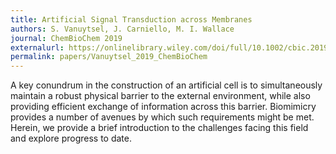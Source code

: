 ```yaml
---
title: Artificial Signal Transduction across Membranes
authors: S. Vanuytsel, J. Carniello, M. I. Wallace
journal: ChemBioChem 2019
externalurl: https://onlinelibrary.wiley.com/doi/full/10.1002/cbic.201900254
permalink: papers/Vanuytsel_2019_ChemBioChem
---
```

A key conundrum in the construction of an artificial cell is to simultaneously maintain a robust physical barrier to the external environment, while also providing efficient exchange of information across this barrier. Biomimicry provides a number of avenues by which such requirements might be met. Herein, we provide a brief introduction to the challenges facing this field and explore progress to date.
